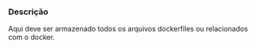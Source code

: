 ### Descrição

Aqui deve ser armazenado todos os arquivos dockerfiles ou relacionados com o docker.
